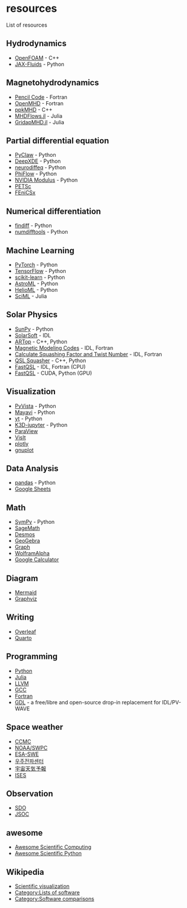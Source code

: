 # resources
List of resources

## Hydrodynamics
- [OpenFOAM](https://www.openfoam.com/) - C++
- [JAX-Fluids](https://github.com/tumaer/JAXFLUIDS) - Python

## Magnetohydrodynamics
- [Pencil Code](https://pencil-code.nordita.org/) - Fortran
- [OpenMHD](https://github.com/zenitani/OpenMHD) - Fortran
- [ppkMHD](https://github.com/pkestene/ppkMHD) - C++
- [MHDFlows.jl](https://github.com/MHDFlows/MHDFlows.jl) - Julia
- [GridapMHD.jl](https://github.com/gridapapps/GridapMHD.jl) - Julia

## Partial differential equation
- [PyClaw](https://github.com/clawpack/pyclaw) - Python
- [DeepXDE](https://github.com/lululxvi/deepxde) - Python
- [neurodiffeq](https://github.com/NeuroDiffGym/neurodiffeq) - Python
- [PhiFlow](https://github.com/tum-pbs/PhiFlow) - Python
- [NVIDIA Modulus](https://developer.nvidia.com/modulus) - Python
- [PETSc](https://petsc.org/release/)
- [FEniCSx](https://fenicsproject.org/)

## Numerical differentiation
- [findiff](https://github.com/maroba/findiff) - Python
- [numdifftools](https://github.com/pbrod/numdifftools) - Python

## Machine Learning
- [PyTorch](https://pytorch.org/) - Python
- [TensorFlow](https://www.tensorflow.org/) - Python
- [scikit-learn](https://scikit-learn.org/) - Python
- [AstroML](https://www.astroml.org/) - Python
- [HelioML](https://github.com/HelioML/HelioML) - Python
- [SciML](https://sciml.ai/) - Julia

## Solar Physics
- [SunPy](https://sunpy.org/) - Python
- [SolarSoft](https://www.lmsal.com/solarsoft/) - IDL
- [ARTop](https://github.com/DavidMacT/ARTop) - C++, Python
- [Magnetic Modeling Codes](https://github.com/njuguoyang/magnetic_modeling_codes) - IDL, Fortran
- [Calculate Squashing Factor and Twist Number](http://staff.ustc.edu.cn/~rliu/qfactor.html) - IDL, Fortran
- [QSL Squasher](https://bitbucket.org/tassev/qsl_squasher/src/hg/) - C++, Python
- [FastQSL](https://github.com/el2718/FastQSL) - IDL, Fortran (CPU)
- [FastQSL](https://github.com/peijin94/FastQSL) - CUDA, Python (GPU)

## Visualization
- [PyVista](https://github.com/pyvista/pyvista) - Python
- [Mayavi](https://github.com/enthought/mayavi) - Python
- [yt](https://yt-project.org/) - Python
- [K3D-jupyter](https://github.com/K3D-tools/K3D-jupyter) - Python
- [ParaView](https://www.paraview.org/)
- [VisIt](https://visit-dav.github.io/visit-website/index.html)
- [plotly](https://plotly.com/)
- [gnuplot](http://www.gnuplot.info/download.html)

## Data Analysis
- [pandas](https://pandas.pydata.org/) - Python
- [Google Sheets](https://spreadsheets.google.com/)

## Math
- [SymPy](https://www.sympy.org/en/index.html) - Python
- [SageMath](https://www.sagemath.org/)
- [Desmos](https://www.desmos.com)
- [GeoGebra](https://www.geogebra.org)
- [Graph](https://www.padowan.dk/download/)
- [WolframAlpha](https://www.wolframalpha.com/)
- [Google Calculator](https://support.google.com/websearch/answer/3284611?hl=en#)

## Diagram
- [Mermaid](https://mermaid.js.org/)
- [Graphviz](https://graphviz.org/)

## Writing
- [Overleaf](https://www.overleaf.com/)
- [Quarto](https://quarto.org/)

## Programming
- [Python](https://www.python.org/)
- [Julia](https://julialang.org/)
- [LLVM](https://llvm.org/)
- [GCC](https://gcc.gnu.org/)
- [Fortran](https://fortran-lang.org/learn/)
- [GDL](https://github.com/gnudatalanguage/gdl) - a free/libre and open-source drop-in replacement for IDL/PV-WAVE

## Space weather
- [CCMC](https://ccmc.gsfc.nasa.gov/)
- [NOAA/SWPC](https://www.swpc.noaa.gov/)
- [ESA-SWE](https://swe.ssa.esa.int/)
- [우주전파센터](https://spaceweather.rra.go.kr/)
- [宇宙天気予報](https://swc.nict.go.jp/)
- [ISES](http://www.spaceweather.org/index.jsp)

## Observation
- [SDO](https://sdo.gsfc.nasa.gov/)
- [JSOC](http://jsoc.stanford.edu/)

## awesome
- [Awesome Scientific Computing](https://github.com/nschloe/awesome-scientific-computing)
- [Awesome Scientific Python](https://github.com/rossant/awesome-scientific-python)

## Wikipedia
- [Scientific visualization](https://en.wikipedia.org/wiki/Scientific_visualization)
- [Category:Lists of software](https://en.wikipedia.org/wiki/Category:Lists_of_software)
- [Category:Software comparisons](https://en.wikipedia.org/wiki/Category:Software_comparisons)
